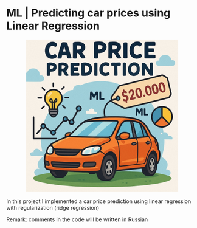 # ML | Predicting car prices using Linear Regression

<p align="center">
  <img src="images_to_report\car.jpg" width="400">
</p>

In this project I implemented a car price prediction using linear regression with regularization (ridge regression)

Remark: comments in the code will be written in Russian
